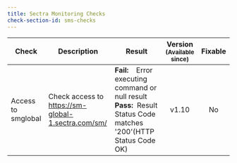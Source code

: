 ```yaml
---
title: Sectra Monitoring Checks
check-section-id: sms-checks
---
```


| Check           | Description                                                                                                                        | Result                                                                                                                                                                                                                                   | Version<br><sub>(Available since)</sub> | **Fixable** |
| --------------- | ---------------------------------------------------------------------------------------------------------------------------------- | ---------------------------------------------------------------------------------------------------------------------------------------------------------------------------------------------------------------------------------------- | :-------------------------------------: | :---------: |
| Access to smglobal | Check access to https://sm-global-1.sectra.com/sm/                                                                                                                | **Fail:**&nbsp;&nbsp;&nbsp;&nbsp;Error executing command or null result <br> **Pass:**&nbsp;&nbsp;Result Status Code matches '200'(HTTP Status Code OK) |                  v1.10                   |     No      |
